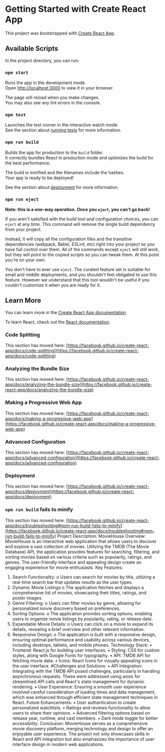 # Getting Started with Create React App

This project was bootstrapped with [Create React App](https://github.com/facebook/create-react-app).

## Available Scripts

In the project directory, you can run:

### `npm start`

Runs the app in the development mode.\
Open [http://localhost:3000](http://localhost:3000) to view it in your browser.

The page will reload when you make changes.\
You may also see any lint errors in the console.

### `npm test`

Launches the test runner in the interactive watch mode.\
See the section about [running tests](https://facebook.github.io/create-react-app/docs/running-tests) for more information.

### `npm run build`

Builds the app for production to the `build` folder.\
It correctly bundles React in production mode and optimizes the build for the best performance.

The build is minified and the filenames include the hashes.\
Your app is ready to be deployed!

See the section about [deployment](https://facebook.github.io/create-react-app/docs/deployment) for more information.

### `npm run eject`

**Note: this is a one-way operation. Once you `eject`, you can't go back!**

If you aren't satisfied with the build tool and configuration choices, you can `eject` at any time. This command will remove the single build dependency from your project.

Instead, it will copy all the configuration files and the transitive dependencies (webpack, Babel, ESLint, etc) right into your project so you have full control over them. All of the commands except `eject` will still work, but they will point to the copied scripts so you can tweak them. At this point you're on your own.

You don't have to ever use `eject`. The curated feature set is suitable for small and middle deployments, and you shouldn't feel obligated to use this feature. However we understand that this tool wouldn't be useful if you couldn't customize it when you are ready for it.

## Learn More

You can learn more in the [Create React App documentation](https://facebook.github.io/create-react-app/docs/getting-started).

To learn React, check out the [React documentation](https://reactjs.org/).

### Code Splitting

This section has moved here: [https://facebook.github.io/create-react-app/docs/code-splitting](https://facebook.github.io/create-react-app/docs/code-splitting)

### Analyzing the Bundle Size

This section has moved here: [https://facebook.github.io/create-react-app/docs/analyzing-the-bundle-size](https://facebook.github.io/create-react-app/docs/analyzing-the-bundle-size)

### Making a Progressive Web App

This section has moved here: [https://facebook.github.io/create-react-app/docs/making-a-progressive-web-app](https://facebook.github.io/create-react-app/docs/making-a-progressive-web-app)

### Advanced Configuration

This section has moved here: [https://facebook.github.io/create-react-app/docs/advanced-configuration](https://facebook.github.io/create-react-app/docs/advanced-configuration)

### Deployment

This section has moved here: [https://facebook.github.io/create-react-app/docs/deployment](https://facebook.github.io/create-react-app/docs/deployment)

### `npm run build` fails to minify

This section has moved here: [https://facebook.github.io/create-react-app/docs/troubleshooting#npm-run-build-fails-to-minify](https://facebook.github.io/create-react-app/docs/troubleshooting#npm-run-build-fails-to-minify)
Project Description: MovieHouse
Overview: MovieHouse is an interactive web application that allows users to discover and explore a vast collection of movies. Utilizing the TMDB (The Movie Database) API, the application provides features for searching, filtering, and sorting movies based on various criteria such as popularity, ratings, and genres. The user-friendly interface and appealing design create an engaging experience for movie enthusiasts.
Key Features:
1.	Search Functionality:
o	Users can search for movies by title, utilizing a real-time search bar that updates results as the user types.
2.	Dynamic Movie Listings
o	The application fetches and displays a comprehensive list of movies, showcasing their titles, ratings, and poster images.
3.	Genre Filtering:
o	Users can filter movies by genre, allowing for personalized movie discovery based on preferences.
4.	Sorting Options:
o	The application provides sorting options, enabling users to organize movie listings by popularity, rating, or release date.
5.	Expandable Movie Details:
o	Users can click on a movie to expand its details, revealing a brief overview and other relevant information.
6.	Responsive Design:
o	The application is built with a responsive design, ensuring optimal performance and usability across various devices, including desktops, tablets, and mobile phones.
Technology Stack:
•	Frontend: React.js for building user interfaces.
•	Styling: CSS for custom styles, along with Google Fonts for typography.
•	API: TMDB API for fetching movie data.
•	Icons: React Icons for visually appealing icons in the user interface.
#Challenges and Solutions:
•	API Integration: Integrating with the TMDB API posed challenges, particularly in handling asynchronous requests. These were addressed using axios for streamlined API calls and React's state management for dynamic rendering.
•	User Experience: Ensuring a smooth user experience involved careful consideration of loading times and data management, which was enhanced through efficient state management techniques in React.
Future Enhancements:
•	User authentication to create personalized watchlists.
•	Ratings and reviews functionality to allow users to share their opinions.
•	Advanced filtering options based on release year, runtime, and cast members.
•	Dark mode toggle for better accessibility.
Conclusion: MovieHouse serves as a comprehensive movie discovery platform, merging technology and design to offer an enjoyable user experience. The project not only showcases skills in React and API integration but also emphasizes the importance of user interface design in modern web applications.



